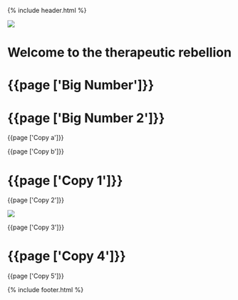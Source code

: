 {% include header.html %}
<div class="som-splash">
  <div class="som_splash__image-wrapper">
    <img class="som-splash__image" src="{{page ['header image'] | prepend: site.baseurl}}">
  </div>
  <div class="som-cirlce__large magnify">
    <h1>Welcome to the <span>therapeutic</span> <span class="som-splash__broken-text">rebellion</span></h1>
  </div>
</div>

<div class="som-panel gridded">
  <div class="som-wrapper flex">
    <div class="som-left">
      <h1 class="numbers">{{page ['Big Number']}}</h1>
      <h1 class="numbers">{{page ['Big Number 2']}}</h1>
    </div>
    <div class="som-right">
      <p class="courier">{{page ['Copy a']}}</p>
      <p class="courier">{{page ['Copy b']}}</p>
    </div>
  </div>
</div>
<div class="som-panel white">
  <div class="som-wrapper flex">
    <div class="som-left">
      <h1>{{page ['Copy 1']}}</h1>
      <p class="courier">{{page ['Copy 2']}}</p>
    </div>
    <div class="som-right">
      <img class="animate-in" src="{{page ['About image'] | prepend: site.baseurl}}">
    </div>
  </div>
</div>
<div class="som-panel olive">
  <div class="som-wrapper flex">
    <div class="som-left">
      <p class="courier">{{page ['Copy 3']}}</p>
      <h1>{{page ['Copy 4']}}</h1>
    </div>
  </div>
</div>
<div class="som-panel blue gridded">
  <div class="circle left"></div>
  <div class="som-wrapper flex">
    <div class="som-left">
      <div class="grid-line"></div>
    </div>
    <div class="som-right">
      <p class="courier">{{page ['Copy 5']}}</p>
    </div>
  </div>
</div>
{% include footer.html %}
